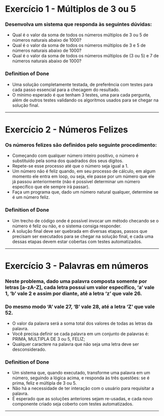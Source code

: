 # Exercício 1 - Múltiplos de 3 ou 5

### Desenvolva um sistema que responda às seguintes dúvidas:

- Qual é o valor da soma de todos os números múltiplos de 3 ou 5 de números naturais abaixo de 1000?
- Qual é o valor da soma de todos os números múltiplos de 3 e 5 de números naturais abaixo  de 1000?
- Qual é o valor da soma de todos os números múltiplos de (3 ou 5) e 7 de números naturais  abaixo de 1000? 

### Definition of Done

- Uma solução completamente testada, de preferência com testes para cada passo essencial para a checagem do resultado.
- O mínimo esperado é que tenham 3 testes, uma para cada pergunta, além de outros testes validando os algoritmos usados para se chegar na solução final.

-------------------------------------------------------

# Exercício 2 - Números Felizes

### Os números felizes são definidos pelo seguinte procedimento:
- Começando com qualquer número inteiro positivo, o número é substituído pela soma dos
  quadrados dos seus dígitos.
- Repete-se esse processo até que o número seja igual a 1.
- Um número não é feliz quando, em seu processo de cálculo, em algum momento ele entra
  em loop, ou seja, ele passe por um número que ele já passou anteriormente (não é possível
  determinar um número específico que ele sempre irá passar).
- Faça um programa que, dado um número natural qualquer, determine se é um número feliz.

### Definition of Done

- Um trecho de código onde é possível invocar um método checando se o número é feliz ou
não, e o sistema consiga responder.
- A solução final deve ser quebrada em diversas etapas, passos que precisam ser executados
  para se chegar na solução final, e cada uma dessas etapas devem estar cobertas com
  testes automatizados.

----------------------------------------------

# Exercício 3 - Palavras em números

### Neste problema, dado uma palavra composta somente por letras [a-zA-Z], cada letra possui um valor específico, ‘a’ vale 1, ‘b’ vale 2 e assim por diante, até a letra ‘z’ que vale 26.
### Do mesmo modo ‘A’ vale 27, ‘B’ vale 28, até a letra ‘Z’ que vale 52.

- O valor da palavra será a soma total dos valores de todas as letras da palavra.
- Você precisa definir se cada palavra em um conjunto de palavras é: PRIMA, MULTIPLA DE 3 ou 5, FELIZ;
- Qualquer caractere na palavra que não seja uma letra deve ser desconsiderado.

### Definition of Done

- Um sistema que, quando executado, transforme uma palavra em um número, seguindo a lógica acima, e responda às três questões: se é prima, feliz e múltipla de 3 ou 5.
- Não há a necessidade de ter interação com o usuário para requisitar a palavra.
- É esperado que as soluções anteriores sejam re-usadas, e cada novo componente criado seja coberto com testes automatizados.
----------------------------------------------

